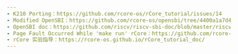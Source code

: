 ```yaml
---
- K210 Porting：https://github.com/rcore-os/rCore_tutorial/issues/14
- Modified OpenSBI：https://github.com/rcore-os/opensbi/tree/4400a1a7d40b5399b3e07b4bad9fd303885c8c16
- OpenSBI doc：https://github.com/riscv/riscv-sbi-doc/blob/master/riscv-sbi.adoc#legacy-sbi-extension-extension-ids-0x00-through-0x0f
- Page Fault Occurred While 'make run' rCore：https://github.com/rcore-os/rCore_tutorial/issues/13
- rCore 实验指导：https://rcore-os.github.io/rCore_tutorial_doc/
---
```


